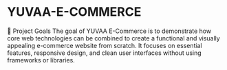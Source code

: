 # YUVAA-E-COMMERCE
🎯 Project Goals  The goal of YUVAA E-Commerce is to demonstrate how core web technologies can be combined to create a functional and visually appealing e-commerce website from scratch. It focuses on essential features, responsive design, and clean user interfaces without using frameworks or libraries.
